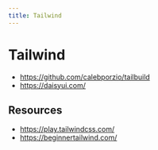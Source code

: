 ```yaml
---
title: Tailwind
---
```


# Tailwind

- https://github.com/calebporzio/tailbuild
- https://daisyui.com/

## Resources

- https://play.tailwindcss.com/
- https://beginnertailwind.com/
